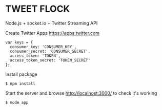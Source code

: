 TWEET FLOCK
==============

Node.js + socket.io + Twitter Streaming API

Create Twitter Apps https://apps.twitter.com

    var keys = {
      consumer_key: 'CONSUMER_KEY',
      consumer_secret: 'CONSUMER_SECRET',
      access_token: 'TOKEN',
      access_token_secret: 'TOKEN_SECRET'
    };
    

Install package

    $ npm install

Start the server and browse <http://localhost:3000/> to check it's working

    $ node app
